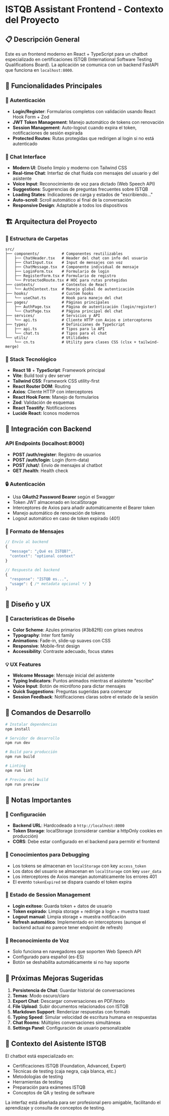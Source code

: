 # ISTQB Assistant Frontend - Contexto del Proyecto

## 📋 Descripción General
Este es un frontend moderno en React + TypeScript para un chatbot especializado en certificaciones ISTQB (International Software Testing Qualifications Board). La aplicación se comunica con un backend FastAPI que funciona en `localhost:8000`.

## 🎯 Funcionalidades Principales

### 🔐 Autenticación
- **Login/Register**: Formularios completos con validación usando React Hook Form + Zod
- **JWT Token Management**: Manejo automático de tokens con renovación
- **Session Management**: Auto-logout cuando expira el token, notificaciones de sesión expirada
- **Protected Routes**: Rutas protegidas que redirigen al login si no está autenticado

### 💬 Chat Interface
- **Modern UI**: Diseño limpio y moderno con Tailwind CSS
- **Real-time Chat**: Interfaz de chat fluida con mensajes del usuario y del asistente
- **Voice Input**: Reconocimiento de voz para dictado (Web Speech API)
- **Suggestions**: Sugerencias de preguntas frecuentes sobre ISTQB
- **Loading States**: Indicadores de carga y estados de "escribiendo..."
- **Auto-scroll**: Scroll automático al final de la conversación
- **Responsive Design**: Adaptable a todos los dispositivos

## 🏗️ Arquitectura del Proyecto

### 📁 Estructura de Carpetas
```
src/
├── components/          # Componentes reutilizables
│   ├── ChatHeader.tsx   # Header del chat con info del usuario
│   ├── ChatInput.tsx    # Input de mensajes con voz
│   ├── ChatMessage.tsx  # Componente individual de mensaje
│   ├── LoginForm.tsx    # Formulario de login
│   ├── RegisterForm.tsx # Formulario de registro
│   └── ProtectedRoute.tsx # HOC para rutas protegidas
├── contexts/            # Contextos de React
│   └── AuthContext.tsx  # Manejo global de autenticación
├── hooks/               # Custom hooks
│   └── useChat.ts       # Hook para manejo del chat
├── pages/               # Páginas principales
│   ├── AuthPage.tsx     # Página de autenticación (login/register)
│   └── ChatPage.tsx     # Página principal del chat
├── services/            # Servicios y API
│   └── api.ts           # Cliente HTTP con Axios e interceptores
├── types/               # Definiciones de TypeScript
│   ├── api.ts           # Tipos para la API
│   └── chat.ts          # Tipos para el chat
└── utils/               # Utilidades
    └── cn.ts            # Utility para clases CSS (clsx + tailwind-merge)
```

### 🔧 Stack Tecnológico
- **React 18** + **TypeScript**: Framework principal
- **Vite**: Build tool y dev server
- **Tailwind CSS**: Framework CSS utility-first
- **React Router DOM**: Routing
- **Axios**: Cliente HTTP con interceptores
- **React Hook Form**: Manejo de formularios
- **Zod**: Validación de esquemas
- **React Toastify**: Notificaciones
- **Lucide React**: Iconos modernos

## 🔌 Integración con Backend

### API Endpoints (localhost:8000)
- **POST /auth/register**: Registro de usuarios
- **POST /auth/login**: Login (form-data)
- **POST /chat/**: Envío de mensajes al chatbot
- **GET /health**: Health check

### 🔒 Autenticación
- Usa **OAuth2 Password Bearer** según el Swagger
- Token JWT almacenado en localStorage
- Interceptores de Axios para añadir automáticamente el Bearer token
- Manejo automático de renovación de tokens
- Logout automático en caso de token expirado (401)

### 📨 Formato de Mensajes
```typescript
// Envío al backend
{
  "message": "¿Qué es ISTQB?",
  "context": "optional context"
}

// Respuesta del backend
{
  "response": "ISTQB es...",
  "usage": { /* metadata opcional */ }
}
```

## 🎨 Diseño y UX

### 🎯 Características de Diseño
- **Color Scheme**: Azules primarios (#3b82f6) con grises neutros
- **Typography**: Inter font family
- **Animations**: Fade-in, slide-up suaves con CSS
- **Responsive**: Mobile-first design
- **Accessibility**: Contraste adecuado, focus states

### 💡 UX Features
- **Welcome Message**: Mensaje inicial del asistente
- **Typing Indicators**: Puntos animados mientras el asistente "escribe"
- **Voice Input**: Botón de micrófono para dictar mensajes
- **Quick Suggestions**: Preguntas sugeridas para comenzar
- **Session Feedback**: Notificaciones claras sobre el estado de la sesión

## 🚀 Comandos de Desarrollo

```bash
# Instalar dependencias
npm install

# Servidor de desarrollo
npm run dev

# Build para producción
npm run build

# Linting
npm run lint

# Preview del build
npm run preview
```

## 📝 Notas Importantes

### 🔧 Configuración
- **Backend URL**: Hardcodeado a `http://localhost:8000`
- **Token Storage**: localStorage (considerar cambiar a httpOnly cookies en producción)
- **CORS**: Debe estar configurado en el backend para permitir el frontend

### 🐛 Conocimientos para Debugging
- Los tokens se almacenan en `localStorage` con key `access_token`
- Los datos del usuario se almacenan en `localStorage` con key `user_data`
- Los interceptores de Axios manejan automáticamente los errores 401
- El evento `tokenExpired` se dispara cuando el token expira

### 🔄 Estado de Session Management
- **Login exitoso**: Guarda token + datos de usuario
- **Token expirado**: Limpia storage + redirige a login + muestra toast
- **Logout manual**: Limpia storage + muestra notificación
- **Refresh automático**: Implementado en interceptores (aunque el backend actual no parece tener endpoint de refresh)

### 🎤 Reconocimiento de Voz
- Solo funciona en navegadores que soporten Web Speech API
- Configurado para español (es-ES)
- Botón se deshabilita automáticamente si no hay soporte

## 🔮 Próximas Mejoras Sugeridas
1. **Persistencia de Chat**: Guardar historial de conversaciones
2. **Temas**: Modo oscuro/claro
3. **Export Chat**: Descargar conversaciones en PDF/texto
4. **File Upload**: Subir documentos relacionados con ISTQB
5. **Markdown Support**: Renderizar respuestas con formato
6. **Typing Speed**: Simular velocidad de escritura humana en respuestas
7. **Chat Rooms**: Múltiples conversaciones simultáneas
8. **Settings Panel**: Configuración de usuario personalizable

## 🤖 Contexto del Asistente ISTQB
El chatbot está especializado en:
- Certificaciones ISTQB (Foundation, Advanced, Expert)
- Técnicas de testing (caja negra, caja blanca, etc.)
- Metodologías de testing
- Herramientas de testing
- Preparación para exámenes ISTQB
- Conceptos de QA y testing de software

La interfaz está diseñada para ser profesional pero amigable, facilitando el aprendizaje y consulta de conceptos de testing.